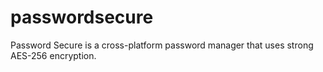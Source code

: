 # passwordsecure
Password Secure is a cross-platform password manager that uses strong AES-256 encryption.
